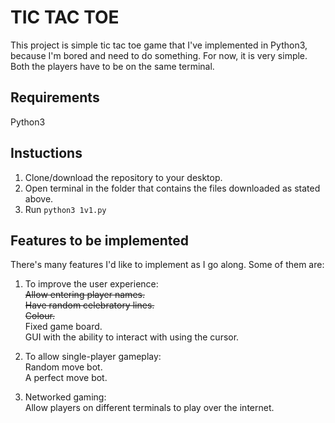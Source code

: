 # TIC TAC TOE

This project is simple tic tac toe game that I've implemented in Python3, because I'm bored and need to do something. For now, it is very simple. Both the players have to be on the same terminal. 

## Requirements

Python3

## Instuctions

1. Clone/download the repository to your desktop.
2. Open terminal in the folder that contains the files downloaded as stated above.
3. Run ``python3 1v1.py``

## Features to be implemented

There's many features I'd like to implement as I go along. Some of them are:

1. To improve the user experience:  
    ~~Allow entering player names.~~   
    ~~Have random celebratory lines.~~   
    ~~Colour.~~   
    Fixed game board.  
    GUI with the ability to interact with using the cursor.  
    
2. To allow single-player gameplay:  
    Random move bot.  
    A perfect move bot.  
    
3. Networked gaming:  
    Allow players on different terminals to play over the internet.
